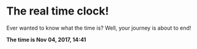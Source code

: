 # The real time clock!

Ever wanted to know what the time is? Well, your journey is about to end!

**The time is Nov 04, 2017, 14:41**